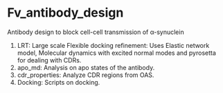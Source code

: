# Fv_antibody_design
Antibody design to block cell-cell transmission of α-synuclein 
1. LRT: Large scale Flexible docking refinement: Uses Elastic network model, Molecular dynamics with excited normal modes and pyrosetta for dealing with CDRs.
2. apo_md: Analysis on apo states of the antibody.
3. cdr_properties: Analyze CDR regions from OAS.
4. Docking: Scripts on docking.
